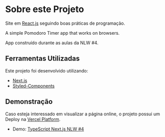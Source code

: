 # Sobre este Projeto

Site em [React.js](https://reactjs.org/) seguindo boas práticas de programação.

A simple Pomodoro Timer app that works on browsers.

App construído durante as aulas da NLW #4.

## Ferramentas Utilizadas

Este projeto foi desenvolvido utilizando:

- [Next.js](https://nextjs.org/)
- [Styled-Components](https://styled-components.com/)

## Demonstração

Caso esteja interessado em visualizar a página online, o projeto possui um Deploy na [Vercel Platform](https://vercel.com/new?utm_medium=default-template&filter=next.js&utm_source=create-next-app&utm_campaign=create-next-app-readme).
- Demo: [TypeScript Next.js NLW #4](https://typescript-next-nlw4.vercel.app)
